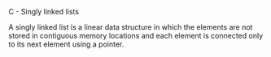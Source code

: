 C - Singly linked lists

A singly linked list is a linear data structure in
which the elements are not stored in contiguous memory
locations and each element is connected only to
its next element using a pointer.



